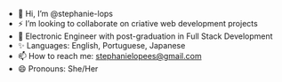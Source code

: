 - 👋 Hi, I’m @stephanie-lops
- ⚡ I’m looking to collaborate on criative web development projects
- 🌱 Electronic Engineer with post-graduation in Full Stack Development
- ✨ Languages: English, Portuguese, Japanese 
- 📫 How to reach me: stephanielopees@gmail.com
- 😄 Pronouns: She/Her


<!---
stephanie-lops/stephanie-lops is a ✨ special ✨ repository because its `README.md` (this file) appears on your GitHub profile.
You can click the Preview link to take a look at your changes.
- ⚡ Fun fact: I'm also a photographer
💞️ 
--->
